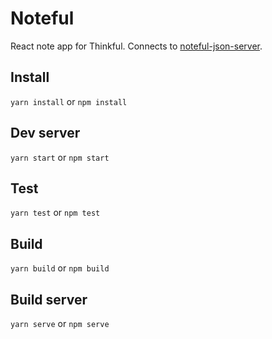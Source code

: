 # Noteful

React note app for Thinkful. Connects to [noteful-json-server](https://github.com/tomatau/noteful-json-server).

## Install

`yarn install` or `npm install`

## Dev server

`yarn start` or `npm start`

## Test

`yarn test` or `npm test`

## Build

`yarn build` or `npm build`

## Build server

`yarn serve` or `npm serve`
